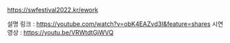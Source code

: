 
https://swfestival2022.kr/ework


설명 링크 : https://youtube.com/watch?v=obK4EAZvd3I&feature=shares
시연 영상 : https://youtu.be/VRWtdtGjWVQ 
